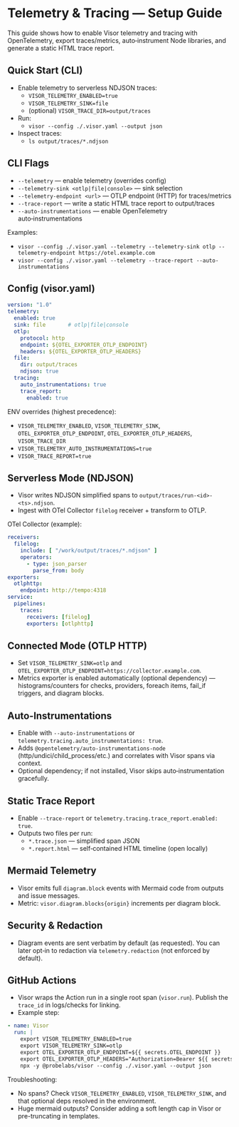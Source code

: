 # Telemetry & Tracing — Setup Guide

This guide shows how to enable Visor telemetry and tracing with OpenTelemetry, export traces/metrics, auto‑instrument Node libraries, and generate a static HTML trace report.

## Quick Start (CLI)

- Enable telemetry to serverless NDJSON traces:
  - `VISOR_TELEMETRY_ENABLED=true`
  - `VISOR_TELEMETRY_SINK=file`
  - (optional) `VISOR_TRACE_DIR=output/traces`
- Run:
  - `visor --config ./.visor.yaml --output json`
- Inspect traces:
  - `ls output/traces/*.ndjson`

## CLI Flags

- `--telemetry` — enable telemetry (overrides config)
- `--telemetry-sink <otlp|file|console>` — sink selection
- `--telemetry-endpoint <url>` — OTLP endpoint (HTTP) for traces/metrics
- `--trace-report` — write a static HTML trace report to output/traces
- `--auto-instrumentations` — enable OpenTelemetry auto‑instrumentations

Examples:
- `visor --config ./.visor.yaml --telemetry --telemetry-sink otlp --telemetry-endpoint https://otel.example.com`
- `visor --config ./.visor.yaml --telemetry --trace-report --auto-instrumentations`

## Config (visor.yaml)

```yaml
version: "1.0"
telemetry:
  enabled: true
  sink: file       # otlp|file|console
  otlp:
    protocol: http
    endpoint: ${OTEL_EXPORTER_OTLP_ENDPOINT}
    headers: ${OTEL_EXPORTER_OTLP_HEADERS}
  file:
    dir: output/traces
    ndjson: true
  tracing:
    auto_instrumentations: true
    trace_report:
      enabled: true
```

ENV overrides (highest precedence):
- `VISOR_TELEMETRY_ENABLED`, `VISOR_TELEMETRY_SINK`, `OTEL_EXPORTER_OTLP_ENDPOINT`, `OTEL_EXPORTER_OTLP_HEADERS`, `VISOR_TRACE_DIR`
- `VISOR_TELEMETRY_AUTO_INSTRUMENTATIONS=true`
- `VISOR_TRACE_REPORT=true`

## Serverless Mode (NDJSON)

- Visor writes NDJSON simplified spans to `output/traces/run-<id>-<ts>.ndjson`.
- Ingest with OTel Collector `filelog` receiver + transform to OTLP.

OTel Collector (example):
```yaml
receivers:
  filelog:
    include: [ "/work/output/traces/*.ndjson" ]
    operators:
      - type: json_parser
        parse_from: body
exporters:
  otlphttp:
    endpoint: http://tempo:4318
service:
  pipelines:
    traces:
      receivers: [filelog]
      exporters: [otlphttp]
```

## Connected Mode (OTLP HTTP)

- Set `VISOR_TELEMETRY_SINK=otlp` and `OTEL_EXPORTER_OTLP_ENDPOINT=https://collector.example.com`.
- Metrics exporter is enabled automatically (optional dependency) — histograms/counters for checks, providers, foreach items, fail_if triggers, and diagram blocks.

## Auto‑Instrumentations

- Enable with `--auto-instrumentations` or `telemetry.tracing.auto_instrumentations: true`.
- Adds `@opentelemetry/auto-instrumentations-node` (http/undici/child_process/etc.) and correlates with Visor spans via context.
- Optional dependency; if not installed, Visor skips auto‑instrumentation gracefully.

## Static Trace Report

- Enable `--trace-report` or `telemetry.tracing.trace_report.enabled: true`.
- Outputs two files per run:
  - `*.trace.json` — simplified span JSON
  - `*.report.html` — self‑contained HTML timeline (open locally)

## Mermaid Telemetry

- Visor emits full `diagram.block` events with Mermaid code from outputs and issue messages.
- Metric: `visor.diagram.blocks{origin}` increments per diagram block.

## Security & Redaction

- Diagram events are sent verbatim by default (as requested). You can later opt‑in to redaction via `telemetry.redaction` (not enforced by default).

## GitHub Actions

- Visor wraps the Action run in a single root span (`visor.run`). Publish the `trace_id` in logs/checks for linking.
- Example step:
```yaml
- name: Visor
  run: |
    export VISOR_TELEMETRY_ENABLED=true
    export VISOR_TELEMETRY_SINK=otlp
    export OTEL_EXPORTER_OTLP_ENDPOINT=${{ secrets.OTEL_ENDPOINT }}
    export OTEL_EXPORTER_OTLP_HEADERS="Authorization=Bearer ${{ secrets.OTEL_TOKEN }}"
    npx -y @probelabs/visor --config ./.visor.yaml --output json
```

Troubleshooting:
- No spans? Check `VISOR_TELEMETRY_ENABLED`, `VISOR_TELEMETRY_SINK`, and that optional deps resolved in the environment.
- Huge mermaid outputs? Consider adding a soft length cap in Visor or pre-truncating in templates.

